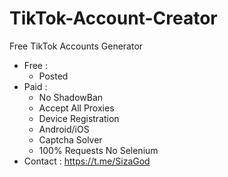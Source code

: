 # TikTok-Account-Creator
Free TikTok Accounts Generator
- Free : 
  - Posted
- Paid :
  - No ShadowBan
  - Accept All Proxies
  - Device Registration
  - Android/iOS
  - Captcha Solver
  - 100% Requests No Selenium
- Contact : https://t.me/SizaGod 
